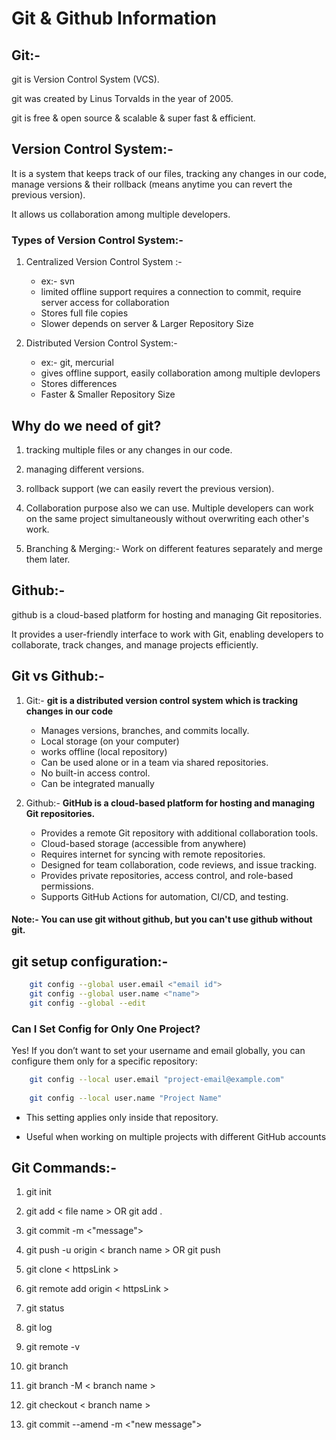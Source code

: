 # Git & Github Information  
## Git:-
git is Version Control System (VCS).

git was created by Linus Torvalds in the year of 2005.

git is free & open source & scalable & super fast & efficient.

## Version Control System:-
It is a system that keeps track of our files, tracking any changes in our code, manage versions & their rollback (means anytime you can revert the previous version).

It allows us collaboration among multiple developers.

### Types of Version Control System:-
1. Centralized Version Control System :-
    - ex:- svn 
    - limited offline support requires a connection to commit, require server access for collaboration 
    - Stores full file copies 
    - Slower depends on server & Larger Repository Size

1. Distributed Version Control System:- 
    - ex:- git, mercurial
    - gives offline support, easily collaboration among multiple devlopers
    - Stores differences
    - Faster & Smaller Repository Size

## Why do we need of git?
1. tracking multiple files or any changes in our code.

1. managing different versions. 

1. rollback support (we can easily revert the previous version). 

1. Collaboration purpose also we can use. Multiple developers can work on the same project simultaneously without overwriting each other's work.

1. Branching & Merging:- Work on different features separately and merge them later.


## Github:-
github is a cloud-based platform for hosting and managing Git repositories. 

It provides a user-friendly interface to work with Git, enabling developers to collaborate, track changes, and manage projects efficiently.

## Git vs Github:-
1. Git:-
    <b> git is a distributed version control system which is tracking changes in our code </b>
    - Manages versions, branches, and commits locally.
    - Local storage (on your computer)
    - works offline (local repository)
    - Can be used alone or in a team via shared repositories.
    - No built-in access control.
    - Can be integrated manually


1. Github:-
    <b> GitHub is a cloud-based platform for hosting and managing Git repositories. </b>
    - Provides a remote Git repository with additional collaboration tools.
    - Cloud-based storage (accessible from anywhere)
    - Requires internet for syncing with remote repositories.
    - Designed for team collaboration, code reviews, and issue tracking.
    - Provides private repositories, access control, and role-based permissions.
    - Supports GitHub Actions for automation, CI/CD, and testing.

#### Note:- You can use git without github, but you can't use github without git. 

## git setup configuration:-
``` bash
    git config --global user.email <"email id">
    git config --global user.name <"name">
    git config --global --edit
```

### Can I Set Config for Only One Project?
Yes! If you don’t want to set your username and email globally, you can configure them only for a specific repository:

``` bash 
    git config --local user.email "project-email@example.com"
    
    git config --local user.name "Project Name"
```
- This setting applies only inside that repository.

- Useful when working on multiple projects with different GitHub accounts


## Git Commands:-
1. git init
1. git add < file name > OR git add .
1. git commit -m <"message">
1. git push -u origin < branch name > OR git push


1. git clone < httpsLink >
1. git remote add origin < httpsLink >

1. git status
1. git log
1. git remote -v
1. git branch


1. git branch -M < branch name >
1. git checkout < branch name >

1. git commit --amend -m <"new message">